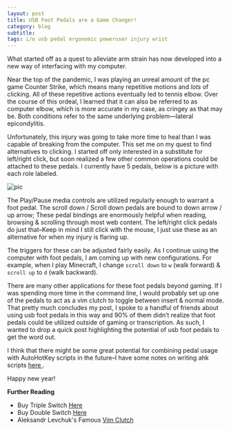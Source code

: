 ```yaml
---
layout: post
title: USB Foot Pedals are a Game Changer!
category: blog
subtitle: 
tags: i/o usb pedal ergonomic poweruser injury wrist
---
```


What started off as a quest to alleviate arm strain has now developed into a new way of interfacing with my computer.

Near the top of the pandemic, I was playing an unreal amount of the pc game Counter Strike, which means many repetitive 
motions and _lots_ of clicking. All of these repetitive actions eventually led to tennis elbow. Over the course of this 
ordeal, I learned that it can also be referred to as computer elbow, which is more accurate in my case, as cringey as 
that may be. Both conditions refer to the same underlying problem—lateral epicondylitis.

Unfortunately, this injury was going to take more time to heal than I was capable of breaking from the computer. This 
set me on my quest to find alternatives to clicking. I started off only interested in a substitute for left/right click, 
but soon realized a few other common operations could be attached to these pedals. I currently have 5 pedals, below is a 
picture with each role labeled.

![pic](/assets/img/blog/foot-pedal/foot-pedal-label.png)

The Play/Pause media controls are utilized regularly enough to warrant a foot pedal. The scroll down / Scroll down 
pedals are bound to down arrow / up arrow; These pedal bindings are enormously helpful when reading, browsing & 
scrolling through most web content. The left/right click pedals do just that–Keep in mind I still click with the mouse, 
I just use these as an alternative for when my injury is flaring up.

The triggers for these can be adjusted fairly easily. As I continue using the computer with foot pedals, I am coming up 
with new configurations. For example, when I play Minecraft, I change `scroll down` to `w` (walk forward) & `scroll up` 
to `d` (walk backward).


There are many other applications for these foot pedals beyond gaming. If I was spending more time in the command line, 
I would probably set up one of the pedals to act as a vim clutch to toggle between insert & normal mode. That pretty 
much concludes my post, I spoke to a handful of friends about using usb foot pedals in this way and 90% of them didn’t 
realize that foot pedals could be utilized outside of gaming or transcription. As such, I wanted to drop a quick post 
highlighting the potential of usb foot pedals to get the word out.

I think that there might be some great potential for combining pedal usage with AutoHotKey scripts in the future–I have 
some notes on writing ahk scripts [here ](/notes/2021/12/27/ahk-recipes-example-howto.html).

Happy new year!

**Further Reading**

* Buy Triple Switch [Here](https://www.amazon.com/gp/product/B088WCG7L4/)
* Buy Double Switch [Here](https://www.amazon.com/gp/product/B07553KW32/)
* Aleksandr Levchuk's Famous [Vim Clutch](https://github.com/alevchuk/vim-clutch)